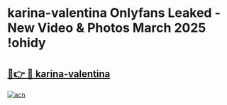 # karina-valentina Onlyfans Leaked - New Video & Photos March 2025 !ohidy

# <h2><a href="https://z1wrmf.iuczelnia.edu.pl?title=karina-valentina&ref=ohidy">🔗👉 🔴 karina-valentina</a></h2>

[![acn](https://github.com/user-attachments/assets/0f9c940e-d8b0-45ae-aac7-cd30a18b3e1c)](https://z1wrmf.iuczelnia.edu.pl?title=karina-valentina&ref=ohidy)

